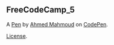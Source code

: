 FreeCodeCamp_5
--------------


A [Pen](http://codepen.io/GamesMechanic/pen/gLgXba) by [Ahmed Mahmoud](http://codepen.io/GamesMechanic) on [CodePen](http://codepen.io/).

[License](http://codepen.io/GamesMechanic/pen/gLgXba/license).